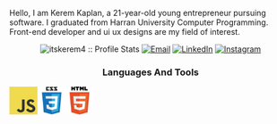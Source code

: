  Hello,
  I am Kerem Kaplan, a 21-year-old young entrepreneur pursuing software. I graduated from Harran University Computer Programming.
  Front-end developer and ui ux designs are my field of interest.<br>
  <center>
  <img src="https://komarev.com/ghpvc/?username=itskerem4&color=green" alt="itskerem4 :: Profile Stats"></a>
  <a href="mailto:keremkaplan633@gmail.com"><img alt="Email" src="https://img.shields.io/badge/Email-keremkaplan633@gmail.com-blue?style=flat&logo=gmail"></a>
  <a href="https://www.linkedin.com/in/itskerem4/" target="_blank"><img alt="LinkedIn" src="https://img.shields.io/badge/LinkedIn-@itskerem4-blue?style=flat&logo=linkedin"></a>
 <a href="https://www.instagram.com/itskerem4/"><img alt="Instagram" src="https://img.shields.io/badge/Instagram-itskerem4-red?style=flat-square&logo=instagram"></a>
 
 <h3>Languages And Tools</h3>
 <p><img align="left" alt="JavaScript" width="50px" src="https://raw.githubusercontent.com/github/explore/80688e429a7d4ef2fca1e82350fe8e3517d3494d/topics/javascript/javascript.png"/>
<img align="left" alt="CSS" width="50px" src="https://raw.githubusercontent.com/github/explore/80688e429a7d4ef2fca1e82350fe8e3517d3494d/topics/css/css.png"/></a></p>
<img align="left" alt="CSS" width="50px" src="https://raw.githubusercontent.com/github/explore/80688e429a7d4ef2fca1e82350fe8e3517d3494d/topics/html/html.png"/></a></p>
  </center>
  


